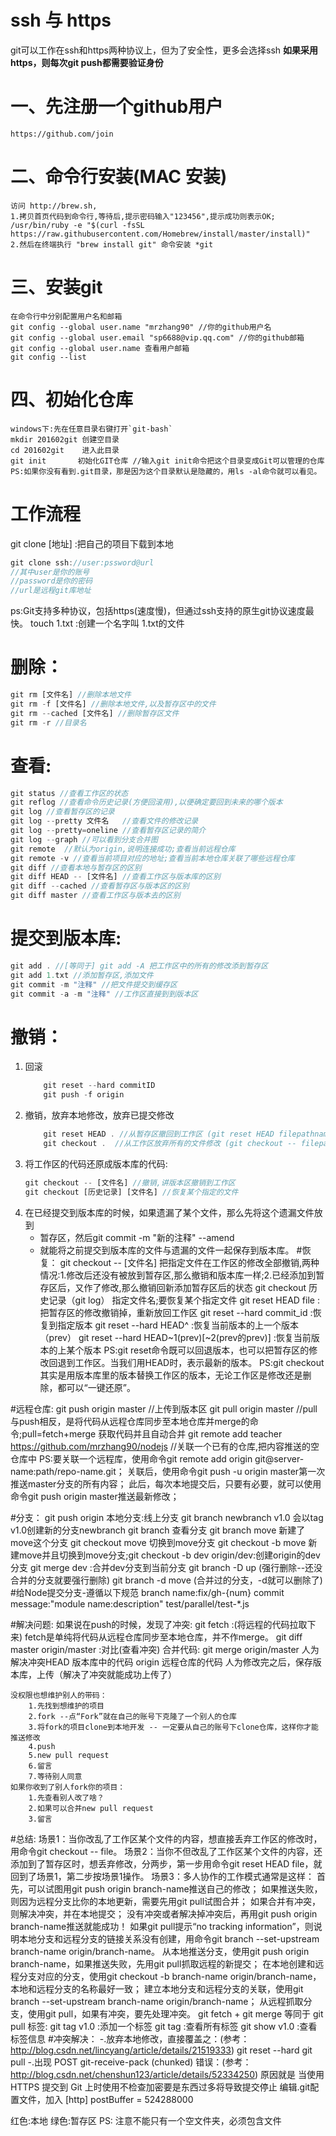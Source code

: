 # ssh 与 https
git可以工作在ssh和https两种协议上，但为了安全性，更多会选择ssh
**如果采用https，则每次git push都需要验证身份**

# 一、先注册一个github用户
    https://github.com/join

# 二、命令行安装(MAC 安装)
    访问 http://brew.sh,
    1.拷贝首页代码到命令行,等待后,提示密码输入"123456",提示成功则表示OK;
    /usr/bin/ruby -e "$(curl -fsSL https://raw.githubusercontent.com/Homebrew/install/master/install)"
    2.然后在终端执行 "brew install git" 命令安装 *git

# 三、安装git
    在命令行中分别配置用户名和邮箱
    git config --global user.name "mrzhang90" //你的github用户名
    git config --global user.email "sp6688@vip.qq.com" //你的github邮箱
    git config --global user.name 查看用户邮箱
    git config --list

# 四、初始化仓库
    windows下:先在任意目录右键打开`git-bash`
    mkdir 201602git 创建空目录
    cd 201602git    进入此目录
    git init       初始化GIT仓库 //输入git init命令把这个目录变成Git可以管理的仓库
    PS:如果你没有看到.git目录，那是因为这个目录默认是隐藏的，用ls -al命令就可以看见。

# 工作流程
git clone [地址] :把自己的项目下载到本地
```js
git clone ssh://user:pssword@url
//其中user是你的账号
//password是你的密码
//url是远程git库地址
```
ps:Git支持多种协议，包括https(速度慢)，但通过ssh支持的原生git协议速度最快。
touch 1.txt :创建一个名字叫 1.txt的文件

# 删除：
```js
git rm [文件名] //删除本地文件
git rm -f [文件名] //删除本地文件,以及暂存区中的文件
git rm --cached [文件名] //删除暂存区文件
git rm -r //目录名
```

# 查看:
```js
git status //查看工作区的状态
git reflog //查看命令历史记录(方便回滚用),以便确定要回到未来的哪个版本
git log //查看暂存区的记录
git log --pretty 文件名   //查看文件的修改记录
git log --pretty=oneline //查看暂存区记录的简介
git log --graph //可以看到分支合并图
git remote  //默认为origin,说明连接成功;查看当前远程仓库
git remote -v //查看当前项目对应的地址;查看当前本地仓库关联了哪些远程仓库
git diff //查看本地与暂存区的区别
git diff HEAD -- [文件名] //查看工作区与版本库的区别
git diff --cached //查看暂存区与版本区的区别
git diff master //查看工作区与版本去的区别
```

# 提交到版本库:
```js
git add . //[等同于] git add -A 把工作区中的所有的修改添到暂存区
git add 1.txt //添加暂存区,添加文件
git commit -m "注释" //把文件提交到缓存区
git commit -a -m "注释" //工作区直接到到版本区
```

# 撤销：
1. 回滚
    ```js
        git reset --hard commitID
        git push -f origin
    ```
1. 撤销，放弃本地修改，放弃已提交修改
    ```js
        git reset HEAD . //从暂存区撤回到工作区 (git reset HEAD filepathname)
        git checkout .  //从工作区放弃所有的文件修改 (git checkout -- filepathname 不要忘记中间的“--”,不写就就成了检出分支了)
    ```
2. 将工作区的代码还原成版本库的代码:
    ```js
    git checkout -- [文件名] //撤销,讲版本区撤销到工作区
    git checkout [历史记录] [文件名] //恢复某个指定的文件
    ```
3. 在已经提交到版本库的时候，如果遗漏了某个文件，那么先将这个遗漏文件放到
    - 暂存区，然后git commit -m "新的注释" --amend
    - 就能将之前提交到版本库的文件与遗漏的文件一起保存到版本库。
#恢复：
    git checkout -- [文件名]
        把指定文件在工作区的修改全部撤销,两种情况:1.修改后还没有被放到暂存区,那么撤销和版本库一样;2.已经添加到暂存区后，又作了修改,那么撤销回新添加暂存区后的状态
    git checkout 历史记录（git log）
        指定文件名;要恢复某个指定文件
    git reset HEAD file :把暂存区的修改撤销掉，重新放回工作区
    git reset --hard commit_id :恢复到指定版本
    git reset --hard HEAD^  :恢复当前版本的上一个版本（prev）
    git reset --hard HEAD~1(prev)[~2(prev的prev)] :恢复当前版本的上某个版本
    PS:git reset命令既可以回退版本，也可以把暂存区的修改回退到工作区。当我们用HEAD时，表示最新的版本。
    PS:git checkout其实是用版本库里的版本替换工作区的版本，无论工作区是修改还是删除，都可以“一键还原”。

#远程仓库:
    git push origin master  //上传到版本区
    git pull origin master  //pull与push相反，是将代码从远程仓库同步至本地仓库并merge的命令;pull=fetch+merge 获取代码并且自动合并
    git remote add teacher https://github.com/mrzhang90/nodejs //关联一个已有的仓库,把内容推送的空仓库中
    PS:要关联一个远程库，使用命令git remote add origin git@server-name:path/repo-name.git；
       关联后，使用命令git push -u origin master第一次推送master分支的所有内容；
       此后，每次本地提交后，只要有必要，就可以使用命令git push origin master推送最新修改；

#分支：
    git push origin 本地分支:线上分支
    git branch newbranch v1.0 会以tag v1.0创建新的分支newbranch
    git branch  查看分支
    git branch move  新建了move这个分支
    git checkout move  切换到move分支
    git checkout -b move  新建move并且切换到move分支;git checkout -b dev origin/dev:创建origin的dev分支
    git merge dev :合并dev分支到当前分支
    git branch -D up  (强行删除--还没合并的分支就要强行删除)
    git branch -d move (合并过的分支，-d就可以删除了)
#给Node提交分支-遵循以下规范
    branch name:fix/gh-{num}
    commit message:"module name:description"
    test/parallel/test-*.js

#解决问题:
    如果说在push的时候，发现了冲突:
        git fetch :(将远程的代码拉取下来) fetch是单纯将代码从远程仓库同步至本地仓库，并不作merge。
        git diff master origin/master :对比(查看冲突)
        合并代码:
            git merge origin/master
            人为解决冲突HEAD 版本库中的代码
            origin   远程仓库的代码
        人为修改完之后，保存版本库，上传（解决了冲突就能成功上传了）

    没权限也想维护别人的带码：
        1.先找到想维护的项目
        2.fork --点“Fork”就在自己的账号下克隆了一个别人的仓库
        3.将fork的项目clone到本地开发 -- 一定要从自己的账号下clone仓库，这样你才能推送修改
        4.push
        5.new pull request
        6.留言
        7.等待别人同意
    如果你收到了别人fork你的项目：
        1.先查看别人改了啥？
        2.如果可以合并new pull request
        3.留言

#总结:
    场景1：当你改乱了工作区某个文件的内容，想直接丢弃工作区的修改时，用命令git checkout -- file。
    场景2：当你不但改乱了工作区某个文件的内容，还添加到了暂存区时，想丢弃修改，分两步，第一步用命令git reset HEAD file，就回到了场景1，第二步按场景1操作。
    场景3：多人协作的工作模式通常是这样：
        首先，可以试图用git push origin branch-name推送自己的修改；
        如果推送失败，则因为远程分支比你的本地更新，需要先用git pull试图合并；
        如果合并有冲突，则解决冲突，并在本地提交；
        没有冲突或者解决掉冲突后，再用git push origin branch-name推送就能成功！
        如果git pull提示“no tracking information”，则说明本地分支和远程分支的链接关系没有创建，用命令git branch --set-upstream branch-name origin/branch-name。
    从本地推送分支，使用git push origin branch-name，如果推送失败，先用git pull抓取远程的新提交；
    在本地创建和远程分支对应的分支，使用git checkout -b branch-name origin/branch-name，本地和远程分支的名称最好一致；
    建立本地分支和远程分支的关联，使用git branch --set-upstream branch-name origin/branch-name；
    从远程抓取分支，使用git pull，如果有冲突，要先处理冲突。
    git fetch + git merge 等同于 git pull
    标签:
        git tag v1.0 :添加一个标签
        git tag :查看所有标签
        git show v1.0 :查看标签信息
#冲突解决：
    -.放弃本地修改，直接覆盖之：(参考：http://blog.csdn.net/lincyang/article/details/21519333)
        git reset --hard
        git pull
    -.出现 POST git-receive-pack (chunked) 错误：(参考：http://blog.csdn.net/chenshun123/article/details/52334250)
        原因就是 当使用 HTTPS 提交到 Git 上时使用不检查加密要是东西过多将导致提交停止
        编辑.git配置文件，加入
            [http] 
                postBuffer = 524288000

红色:本地
绿色:暂存区
PS: 注意不能只有一个空文件夹，必须包含文件      
